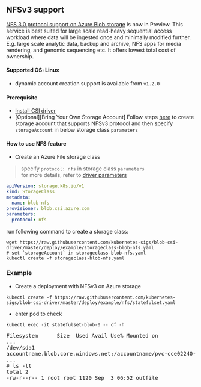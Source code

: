 ## NFSv3 support
[NFS 3.0 protocol support on Azure Blob storage](https://docs.microsoft.com/en-us/azure/storage/blobs/network-file-system-protocol-support) is now in Preview. This service is best suited for large scale read-heavy sequential access workload where data will be ingested once and minimally modified further. E.g. large scale analytic data, backup and archive, NFS apps for media rendering, and genomic sequencing etc. It offers lowest total cost of ownership.

#### Supported OS: Linux
 - dynamic account creation support is available from `v1.2.0`

#### Prerequisite
 - [Install CSI driver](../../../docs/install-csi-driver-master.md)
 - [Optional][Bring Your Own Storage Account] Follow steps [here](https://docs.microsoft.com/en-us/azure/storage/blobs/network-file-system-protocol-support-how-to) to create storage account that supports NFSv3 protocol and then specify `storageAccount` in below storage class `parameters`

#### How to use NFS feature
 - Create an Azure File storage class
> specify `protocol: nfs` in storage class `parameters`
> </br>for more details, refer to [driver parameters](../../../docs/driver-parameters.md)
```yaml
apiVersion: storage.k8s.io/v1
kind: StorageClass
metadata:
  name: blob-nfs
provisioner: blob.csi.azure.com
parameters:
  protocol: nfs
```

run following command to create a storage class:
```console
wget https://raw.githubusercontent.com/kubernetes-sigs/blob-csi-driver/master/deploy/example/storageclass-blob-nfs.yaml
# set `storageAccount` in storageclass-blob-nfs.yaml
kubectl create -f storageclass-blob-nfs.yaml
```

### Example
 - Create a deployment with NFSv3 on Azure storage
```console
kubectl create -f https://raw.githubusercontent.com/kubernetes-sigs/blob-csi-driver/master/deploy/example/nfs/statefulset.yaml
```

 - enter pod to check
```console
kubectl exec -it statefulset-blob-0 -- df -h
```
<pre>
Filesystem      Size  Used Avail Use% Mounted on
...
/dev/sda1                                                                                 29G   11G   19G  37% /etc/hosts
accountname.blob.core.windows.net:/accountname/pvc-cce02240-5d13-4bcb-b9eb-f9c7eeaaa640  256T     0  256T   0% /mnt/blob
...
# ls -lt
total 2
-rw-r--r-- 1 root root 1120 Sep  3 06:52 outfile
</pre>
